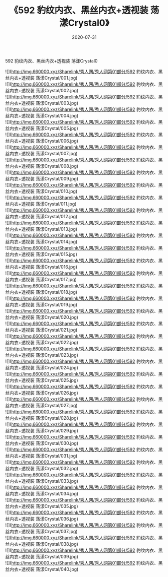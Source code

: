 ﻿---
layout: post
title:  《592 豹纹内衣、黑丝内衣+透视装 荡漾Crystal0》
date:   2020-07-31
img: http://img.660000.xyz/Sharelink/秀人网/秀人网第01部分/592 豹纹内衣、黑丝内衣+透视装 荡漾Crystal0/000.jpg
categories: [美女, 清纯, 唯美]
---

592 豹纹内衣、黑丝内衣+透视装 荡漾Crystal0

  ![](http://img.660000.xyz/Sharelink/秀人网/秀人网第01部分/592 豹纹内衣、黑丝内衣+透视装 荡漾Crystal/001.jpg) <br> ![](http://img.660000.xyz/Sharelink/秀人网/秀人网第01部分/592 豹纹内衣、黑丝内衣+透视装 荡漾Crystal/002.jpg) <br> ![](http://img.660000.xyz/Sharelink/秀人网/秀人网第01部分/592 豹纹内衣、黑丝内衣+透视装 荡漾Crystal/003.jpg) <br> ![](http://img.660000.xyz/Sharelink/秀人网/秀人网第01部分/592 豹纹内衣、黑丝内衣+透视装 荡漾Crystal/004.jpg) <br> ![](http://img.660000.xyz/Sharelink/秀人网/秀人网第01部分/592 豹纹内衣、黑丝内衣+透视装 荡漾Crystal/005.jpg) <br> ![](http://img.660000.xyz/Sharelink/秀人网/秀人网第01部分/592 豹纹内衣、黑丝内衣+透视装 荡漾Crystal/006.jpg) <br> ![](http://img.660000.xyz/Sharelink/秀人网/秀人网第01部分/592 豹纹内衣、黑丝内衣+透视装 荡漾Crystal/007.jpg) <br> ![](http://img.660000.xyz/Sharelink/秀人网/秀人网第01部分/592 豹纹内衣、黑丝内衣+透视装 荡漾Crystal/008.jpg) <br> ![](http://img.660000.xyz/Sharelink/秀人网/秀人网第01部分/592 豹纹内衣、黑丝内衣+透视装 荡漾Crystal/009.jpg) <br> ![](http://img.660000.xyz/Sharelink/秀人网/秀人网第01部分/592 豹纹内衣、黑丝内衣+透视装 荡漾Crystal/010.jpg) <br> ![](http://img.660000.xyz/Sharelink/秀人网/秀人网第01部分/592 豹纹内衣、黑丝内衣+透视装 荡漾Crystal/011.jpg) <br> ![](http://img.660000.xyz/Sharelink/秀人网/秀人网第01部分/592 豹纹内衣、黑丝内衣+透视装 荡漾Crystal/012.jpg) <br> ![](http://img.660000.xyz/Sharelink/秀人网/秀人网第01部分/592 豹纹内衣、黑丝内衣+透视装 荡漾Crystal/013.jpg) <br> ![](http://img.660000.xyz/Sharelink/秀人网/秀人网第01部分/592 豹纹内衣、黑丝内衣+透视装 荡漾Crystal/014.jpg) <br> ![](http://img.660000.xyz/Sharelink/秀人网/秀人网第01部分/592 豹纹内衣、黑丝内衣+透视装 荡漾Crystal/015.jpg) <br> ![](http://img.660000.xyz/Sharelink/秀人网/秀人网第01部分/592 豹纹内衣、黑丝内衣+透视装 荡漾Crystal/016.jpg) <br> ![](http://img.660000.xyz/Sharelink/秀人网/秀人网第01部分/592 豹纹内衣、黑丝内衣+透视装 荡漾Crystal/017.jpg) <br> ![](http://img.660000.xyz/Sharelink/秀人网/秀人网第01部分/592 豹纹内衣、黑丝内衣+透视装 荡漾Crystal/018.jpg) <br> ![](http://img.660000.xyz/Sharelink/秀人网/秀人网第01部分/592 豹纹内衣、黑丝内衣+透视装 荡漾Crystal/019.jpg) <br> ![](http://img.660000.xyz/Sharelink/秀人网/秀人网第01部分/592 豹纹内衣、黑丝内衣+透视装 荡漾Crystal/020.jpg) <br> ![](http://img.660000.xyz/Sharelink/秀人网/秀人网第01部分/592 豹纹内衣、黑丝内衣+透视装 荡漾Crystal/021.jpg) <br> ![](http://img.660000.xyz/Sharelink/秀人网/秀人网第01部分/592 豹纹内衣、黑丝内衣+透视装 荡漾Crystal/022.jpg) <br> ![](http://img.660000.xyz/Sharelink/秀人网/秀人网第01部分/592 豹纹内衣、黑丝内衣+透视装 荡漾Crystal/023.jpg) <br> ![](http://img.660000.xyz/Sharelink/秀人网/秀人网第01部分/592 豹纹内衣、黑丝内衣+透视装 荡漾Crystal/024.jpg) <br> ![](http://img.660000.xyz/Sharelink/秀人网/秀人网第01部分/592 豹纹内衣、黑丝内衣+透视装 荡漾Crystal/025.jpg) <br> ![](http://img.660000.xyz/Sharelink/秀人网/秀人网第01部分/592 豹纹内衣、黑丝内衣+透视装 荡漾Crystal/026.jpg) <br> ![](http://img.660000.xyz/Sharelink/秀人网/秀人网第01部分/592 豹纹内衣、黑丝内衣+透视装 荡漾Crystal/027.jpg) <br> ![](http://img.660000.xyz/Sharelink/秀人网/秀人网第01部分/592 豹纹内衣、黑丝内衣+透视装 荡漾Crystal/028.jpg) <br> ![](http://img.660000.xyz/Sharelink/秀人网/秀人网第01部分/592 豹纹内衣、黑丝内衣+透视装 荡漾Crystal/029.jpg) <br> ![](http://img.660000.xyz/Sharelink/秀人网/秀人网第01部分/592 豹纹内衣、黑丝内衣+透视装 荡漾Crystal/030.jpg) <br> ![](http://img.660000.xyz/Sharelink/秀人网/秀人网第01部分/592 豹纹内衣、黑丝内衣+透视装 荡漾Crystal/031.jpg) <br> ![](http://img.660000.xyz/Sharelink/秀人网/秀人网第01部分/592 豹纹内衣、黑丝内衣+透视装 荡漾Crystal/032.jpg) <br> ![](http://img.660000.xyz/Sharelink/秀人网/秀人网第01部分/592 豹纹内衣、黑丝内衣+透视装 荡漾Crystal/033.jpg) <br> ![](http://img.660000.xyz/Sharelink/秀人网/秀人网第01部分/592 豹纹内衣、黑丝内衣+透视装 荡漾Crystal/034.jpg) <br> ![](http://img.660000.xyz/Sharelink/秀人网/秀人网第01部分/592 豹纹内衣、黑丝内衣+透视装 荡漾Crystal/035.jpg) <br> ![](http://img.660000.xyz/Sharelink/秀人网/秀人网第01部分/592 豹纹内衣、黑丝内衣+透视装 荡漾Crystal/036.jpg) <br> ![](http://img.660000.xyz/Sharelink/秀人网/秀人网第01部分/592 豹纹内衣、黑丝内衣+透视装 荡漾Crystal/037.jpg) <br> ![](http://img.660000.xyz/Sharelink/秀人网/秀人网第01部分/592 豹纹内衣、黑丝内衣+透视装 荡漾Crystal/038.jpg) <br> ![](http://img.660000.xyz/Sharelink/秀人网/秀人网第01部分/592 豹纹内衣、黑丝内衣+透视装 荡漾Crystal/039.jpg) <br> ![](http://img.660000.xyz/Sharelink/秀人网/秀人网第01部分/592 豹纹内衣、黑丝内衣+透视装 荡漾Crystal/040.jpg) <br>